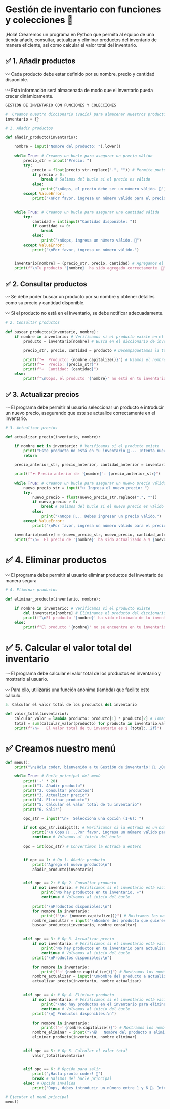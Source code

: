 # Gestión de inventario con funciones y colecciones 🚀
¡Hola! Crearemos un programa en Python que permita al equipo de una tienda añadir, consultar, actualizar y eliminar productos del inventario de manera eficiente, así como calcular el valor total del inventario.

## ✅ 1. Añadir productos

〰️ Cada producto debe estar definido por su nombre, precio y cantidad disponible.

〰️ Esta información será almacenada de modo que el inventario pueda crecer dinámicamente.

```python
GESTIÓN DE INVENTARIO CON FUNCIONES Y COLECCIONES

#  Creamos nuestro diccionario (vacío) para almacenar nuestros productos
inventario = {}

# 1. Añadir productos

def añadir_producto(inventario):

    nombre = input("Nombre del producto: ").lower()

    while True: # Creamos un bucle para asegurar un precio válido
        precio_str = input("Precio: ")
        try:
            precio = float(precio_str.replace(".", "")) # Permite puntos como separador y las elimina para float
            if precio > 0:
                break # Salimos del bucle si el precio es válido
            else:
                print("\nOops, el precio debe ser un número válido. 🫢")
        except ValueError:
            print("\nPor favor, ingresa un número válido para el precio.")


    while True: # Creamos un bucle para asegurar una cantidad válida
        try:
            cantidad = int(input("Cantidad disponible: "))
            if cantidad >= 0:
                break
            else:
                print("\nOops, ingresa un número válido. 🫢")
        except ValueError:
            print("\nPor favor, ingresa un número válido.")


    inventario[nombre] = (precio_str, precio, cantidad) # Agregamos el producto al diccionario
    print(f"\nTu producto '{nombre}' ha sido agregado correctamente. 🥳")


```

## ✅ 2. Consultar productos

〰️ Se debe poder buscar un producto por su nombre y obtener detalles como su precio y cantidad disponible.

〰️ Si el producto no está en el inventario, se debe notificar adecuadamente.

```python
# 2. Consultar productos

def buscar_productos(inventario, nombre):
    if nombre in inventario: # Verificamos si el producto existe en el inventario
        producto = inventario[nombre] # Busca en el diccionario de inventario el nombre, y los valores asociado a él, los guarda en la variable

        precio_str, precio, cantidad = producto # Desempaquetamos la tupla directamente

        print(f"➡️  Producto: {nombre.capitalize()}") # Usamos el nombre original consultado
        print(f"➡️  Precio: {precio_str}")
        print(f"➡️  Cantidad: {cantidad}")
    else:
        print(f"\nOops, el producto '{nombre}' no está en tu inventario. 🫢")
```

## ✅ 3. Actualizar precios

〰️ El programa debe permitir al usuario seleccionar un producto e introducir un nuevo precio, asegurando que este se actualice correctamente en el inventario.

```python
# 3. Actualizar precios

def actualizar_precio(inventario, nombre):

    if nombre not in inventario: # Verificamos si el producto existe
        print("Este producto no está en tu inventario 🫢... Intenta nuevamente")
        return

    precio_anterior_str, precio_anterior, cantidad_anterior = inventario[nombre] # Desempaquetamos la tupla

    print(f"⏪ Precio anterior de '{nombre}': {precio_anterior_str}")

    while True: # Creamos un bucle para asegurar un nuevo precio válido
        nuevo_precio_str = input("⏩ Ingresa el nuevo precio: ")
        try:
            nuevo_precio = float(nuevo_precio_str.replace(".", ""))
            if nuevo_precio > 0:
                break # Salimos del bucle si el nuevo precio es válido
            else:
                print("\nOops 🫢... Debes ingresar un precio válido.")
        except ValueError:
            print("\nPor favor, ingresa un número válido para el precio.")

    inventario[nombre] = (nuevo_precio_str, nuevo_precio, cantidad_anterior) # Actualizamos la tupla completa
    print(f"\n✳️  El precio de '{nombre}' ha sido actualizado a $ {nuevo_precio_str}.")
```

# ✅ 4. Eliminar productos

〰️ El programa debe permitir al usuario eliminar productos del inventario de manera segura

```python
# 4. Eliminar productos

def eliminar_producto(inventario, nombre):

    if nombre in inventario: # Verificamos si el producto existe
        del inventario[nombre] # Eliminamos el producto del diccionario
        print(f"\nEl producto '{nombre}' ha sido eliminado de tu inventario correctamente. ✅")
    else:
        print(f"El producto '{nombre}' no se encuentra en tu inventario. ❌")
```

# ✅ 5. Calcular el valor total del inventario

〰️ El programa debe calcular el valor total de los productos en inventario y mostrarlo al usuario.

〰️ Para ello, utilizarás una función anónima (lambda) que facilite este cálculo.

```python
5. Calcular el valor total de los productos del inventario

def valor_total(inventario):
    calcular_valor = lambda producto: producto[1] * producto[2] # Tomamos la información de un producto (la tupla) y devolvemos el precio (índice 1) multiplicado por la cantidad (índice 2).
    total = sum(calcular_valor(producto) for producto in inventario.values()) # Para cada tupla de producto, calcula su valor individual y luego suma todos los valores.
    print(f"\n✳️   El valor total de tu inventario es $ {total:,.2f}")
```

# ✅ Creamos nuestro menú

```python
def menu():
    print("\n¡Hola coder, bienvenido a tu Gestión de inventario! 🚀. ¿Qué deseas hacer?")

    while True: # Bucle principal del menú
        print('-' * 20)
        print("1. Añadir producto")
        print("2. Consultar productos")
        print("3. Actualizar precio")
        print("4. Eliminar producto")
        print("5. Calcular el valor total de tu inventario")
        print("6. Salir")

        opc_str = input("\n✳️  Selecciona una opción (1-6): ")

        if not opc_str.isdigit(): # Verificamos si la entrada es un número (.isdigit() se utiliza para verificar si todos los caracteres dentro de una cadena son dígitos (0-9))
            print("\n Oops 🫢 ...Por favor, ingresa un número válido para la opción.")
            continue # Volvemos al inicio del bucle

        opc = int(opc_str) # Convertimos la entrada a entero


        if opc == 1: # Op 1. Añadir producto
            print("Agrega el nuevo producto\n")
            añadir_producto(inventario)


        elif opc == 2: # Op 2. Consultar producto
            if not inventario: # Verificamos si el inventario está vacío
                print("No hay productos en tu inventario. ✳️")
                continue # Volvemos al inicio del bucle

            print("\nProductos disponibles:\n")
            for nombre in inventario:
                print(f"\n✅ {nombre.capitalize()}") # Mostramos los nombres con la primera letra en mayúscula
            nombre_consultar = input("\nNombre del producto que quieres consultar 🔎 ").lower().strip()
            buscar_productos(inventario, nombre_consultar)


        elif opc == 3: # Op 3. Actualizar precio
            if not inventario: # Verificamos si el inventario está vacío
                print("No hay productos en tu inventario para actualizar. ✳️")
                continue # Volvemos al inicio del bucle
            print("\nProductos disponibles:\n")

            for nombre in inventario:
                print(f"✅ {nombre.capitalize()}") # Mostramos los nombres con la primera letra en mayúscula
            nombre_actualizar = input("\nNombre del producto a actualizar 📌: \n").lower()
            actualizar_precio(inventario, nombre_actualizar)


        elif opc == 4: # Op 4. Eliminar producto
            if not inventario: # Verificamos si el inventario está vacío
                print("\nNo hay productos en el inventario para eliminar. 🗑️")
                continue # Volvemos al inicio del bucle
            print("\n📍 Productos disponibles:\n")

            for nombre in inventario:
                print(f"✅ {nombre.capitalize()}") # Mostramos los nombres con la primera letra en mayúscula
            nombre_eliminar = input("\n🗑️   Nombre del producto a eliminar: ").lower()
            eliminar_producto(inventario, nombre_eliminar)


        elif opc == 5: # Op 5. Calcular el valor total
            valor_total(inventario)


        elif opc == 6: # Opción para salir
            print("¡Hasta pronto coder! 🚀")
            break # Salimos del bucle principal
        else: # Opción inválida
            print("Oops, debes introducir un número entre 1 y 6 🫢. Intenta nuevamente.")

# Ejecutar el menú principal
menu()
```
